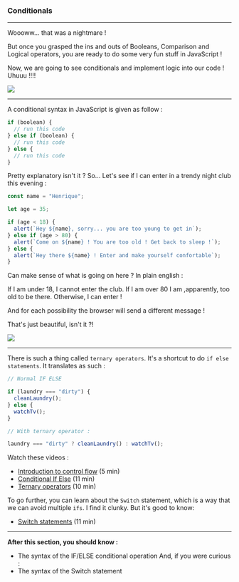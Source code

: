 ### Conditionals

---

Woooww... that was a nightmare !

But once you grasped the ins and outs of Booleans, Comparison and Logical operators, you are ready to do some very fun stuff in JavaScript !

Now, we are going to see conditionals and implement logic into our code ! Uhuuu !!!!

![](https://media.giphy.com/media/kZJrPrzrWGNyvDwouY/giphy.gif)

---

A conditional syntax in JavaScript is given as follow :

```js
if (boolean) {
  // run this code
} else if (boolean) {
  // run this code
} else {
  // run this code
}
```

Pretty explanatory isn't it ?
So... Let's see if I can enter in a trendy night club this evening :

```js
const name = "Henrique";

let age = 35;

if (age < 18) {
  alert(`Hey ${name}, sorry... you are too young to get in`);
} else if (age > 80) {
  alert(`Come on ${name} ! You are too old ! Get back to sleep !`);
} else {
  alert(`Hey there ${name} ! Enter and make yourself confortable`);
}
```

Can make sense of what is going on here ? In plain english :

If I am under 18, I cannot enter the club. If I am over 80 I am ,apparently, too old to be there. Otherwise, I can enter !

And for each possibility the browser will send a different message !

That's just beautiful, isn't it ?!

![](https://media.giphy.com/media/p8GJOXwSNzQPu/giphy.gif)

---

There is such a thing called `ternary operators`.
It's a shortcut to do `if else statements`. It translates as such :

```js
// Normal IF ELSE

if (laundry === "dirty") {
  cleanLaundry();
} else {
  watchTv();
}

// With ternary operator :

laundry === "dirty" ? cleanLaundry() : watchTv();
```

Watch these videos :

- [Introduction to control flow](https://youtu.be/-VxB_96Q3Ps?si=cBwOvyJ3TcAnhTfs) (5 min)
- [Conditional If Else](https://youtu.be/oUjiIPOZxSk?si=mXTSKikPeknLTH0J) (11 min)
- [Ternary operators](https://youtu.be/Ip-5m6kSL8k?si=MfgodF_8-nqo8mLA) (10 min)

To go further, you can learn about the `Switch` statement, which is a way that we can avoid multiple `ifs`. I find it clunky. But it's good to know:

- [Switch statements](https://youtu.be/JTFSZhbpQ9A?si=huC3lmCSr9XxGrLS) (11 min)

---

**After this section, you should know :**

- The syntax of the IF/ELSE conditional operation
  And, if you were curious :
- The syntax of the Switch statement
